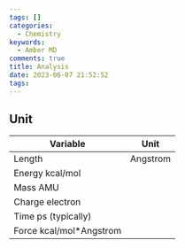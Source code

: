 ```yaml
---
tags: []
categories:
  - Chemistry
keywords:
  - Amber MD
comments: true
title: Analysis
date: 2023-06-07 21:52:52
tags:
---
```



## Unit


|Variable | Unit |
|----|----|
|Length| Angstrom|
|Energy kcal/mol|
|Mass AMU|
|Charge electron|
|Time ps (typically)|
|Force kcal/mol*Angstrom|

